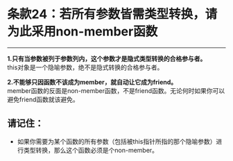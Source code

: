 # 条款24：若所有参数皆需类型转换，请为此采用non-member函数
-----------------

**1.只有当参数被列于参数列内，这个参数才是隐式类型转换的合格参与者。**<br>
this对象是一个隐喻参数，绝不是隐式转换的合格参与者。

**2.不能够只因函数不该成为member，就自动让它成为friend。**<br>
member函数的反面是non-member函数，不是friend函数。无论何时如果你可以避免friend函数就该避免。

## 请记住：
* 如果你需要为某个函数的所有参数（包括被this指针所指的那个隐喻参数）进行类型转换，那么这个函数必须是个non-member。
